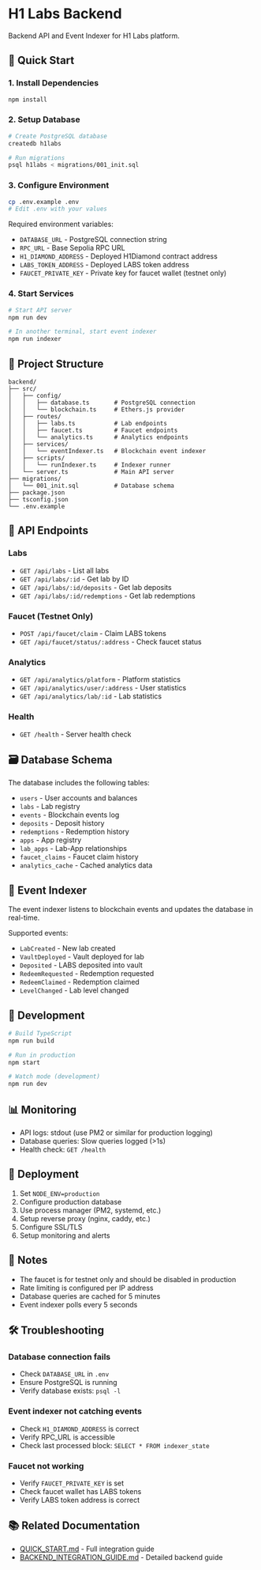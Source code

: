 # H1 Labs Backend

Backend API and Event Indexer for H1 Labs platform.

## 🚀 Quick Start

### 1. Install Dependencies

```bash
npm install
```

### 2. Setup Database

```bash
# Create PostgreSQL database
createdb h1labs

# Run migrations
psql h1labs < migrations/001_init.sql
```

### 3. Configure Environment

```bash
cp .env.example .env
# Edit .env with your values
```

Required environment variables:
- `DATABASE_URL` - PostgreSQL connection string
- `RPC_URL` - Base Sepolia RPC URL
- `H1_DIAMOND_ADDRESS` - Deployed H1Diamond contract address
- `LABS_TOKEN_ADDRESS` - Deployed LABS token address
- `FAUCET_PRIVATE_KEY` - Private key for faucet wallet (testnet only)

### 4. Start Services

```bash
# Start API server
npm run dev

# In another terminal, start event indexer
npm run indexer
```

## 📁 Project Structure

```
backend/
├── src/
│   ├── config/
│   │   ├── database.ts       # PostgreSQL connection
│   │   └── blockchain.ts     # Ethers.js provider
│   ├── routes/
│   │   ├── labs.ts           # Lab endpoints
│   │   ├── faucet.ts         # Faucet endpoints
│   │   └── analytics.ts      # Analytics endpoints
│   ├── services/
│   │   └── eventIndexer.ts   # Blockchain event indexer
│   ├── scripts/
│   │   └── runIndexer.ts     # Indexer runner
│   └── server.ts             # Main API server
├── migrations/
│   └── 001_init.sql          # Database schema
├── package.json
├── tsconfig.json
└── .env.example
```

## 🔌 API Endpoints

### Labs
- `GET /api/labs` - List all labs
- `GET /api/labs/:id` - Get lab by ID
- `GET /api/labs/:id/deposits` - Get lab deposits
- `GET /api/labs/:id/redemptions` - Get lab redemptions

### Faucet (Testnet Only)
- `POST /api/faucet/claim` - Claim LABS tokens
- `GET /api/faucet/status/:address` - Check faucet status

### Analytics
- `GET /api/analytics/platform` - Platform statistics
- `GET /api/analytics/user/:address` - User statistics
- `GET /api/analytics/lab/:id` - Lab statistics

### Health
- `GET /health` - Server health check

## 🗃️ Database Schema

The database includes the following tables:
- `users` - User accounts and balances
- `labs` - Lab registry
- `events` - Blockchain events log
- `deposits` - Deposit history
- `redemptions` - Redemption history
- `apps` - App registry
- `lab_apps` - Lab-App relationships
- `faucet_claims` - Faucet claim history
- `analytics_cache` - Cached analytics data

## 📡 Event Indexer

The event indexer listens to blockchain events and updates the database in real-time.

Supported events:
- `LabCreated` - New lab created
- `VaultDeployed` - Vault deployed for lab
- `Deposited` - LABS deposited into vault
- `RedeemRequested` - Redemption requested
- `RedeemClaimed` - Redemption claimed
- `LevelChanged` - Lab level changed

## 🔧 Development

```bash
# Build TypeScript
npm run build

# Run in production
npm start

# Watch mode (development)
npm run dev
```

## 📊 Monitoring

- API logs: stdout (use PM2 or similar for production logging)
- Database queries: Slow queries logged (>1s)
- Health check: `GET /health`

## 🚀 Deployment

1. Set `NODE_ENV=production`
2. Configure production database
3. Use process manager (PM2, systemd, etc.)
4. Setup reverse proxy (nginx, caddy, etc.)
5. Configure SSL/TLS
6. Setup monitoring and alerts

## 📝 Notes

- The faucet is for testnet only and should be disabled in production
- Rate limiting is configured per IP address
- Database queries are cached for 5 minutes
- Event indexer polls every 5 seconds

## 🛠️ Troubleshooting

### Database connection fails
- Check `DATABASE_URL` in `.env`
- Ensure PostgreSQL is running
- Verify database exists: `psql -l`

### Event indexer not catching events
- Check `H1_DIAMOND_ADDRESS` is correct
- Verify RPC_URL is accessible
- Check last processed block: `SELECT * FROM indexer_state`

### Faucet not working
- Verify `FAUCET_PRIVATE_KEY` is set
- Check faucet wallet has LABS tokens
- Verify LABS token address is correct

## 📚 Related Documentation

- [QUICK_START.md](../docs/QUICK_START.md) - Full integration guide
- [BACKEND_INTEGRATION_GUIDE.md](../docs/BACKEND_INTEGRATION_GUIDE.md) - Detailed backend guide



